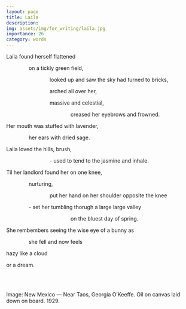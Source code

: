 ```yaml
---
layout: page
title: Laila
description: 
img: assets/img/for_writing/laila.jpg
importance: 26
category: words
---
```


Laila found herself flattened 

&emsp;&emsp;&emsp;&emsp; on a tickly green field,

&emsp;&emsp;&emsp;&emsp;&emsp;&emsp;&emsp;&emsp; looked up and saw the sky had turned to bricks,

&emsp;&emsp;&emsp;&emsp;&emsp;&emsp;&emsp;&emsp; arched all over her,

&emsp;&emsp;&emsp;&emsp;&emsp;&emsp;&emsp;&emsp; massive and celestial,

&emsp;&emsp;&emsp;&emsp;&emsp;&emsp;&emsp;&emsp;&emsp;&emsp;&emsp;&emsp; creased her eyebrows and frowned.

Her mouth was stuffed with lavender,

&emsp;&emsp;&emsp;&emsp; her ears with dried sage.

Laila loved the hills, brush,

&emsp;&emsp;&emsp;&emsp;&emsp;&emsp;&emsp;&emsp; -	used to tend to the jasmine and inhale.

Til her landlord found her on one knee,

&emsp;&emsp;&emsp;&emsp; nurturing,

&emsp;&emsp;&emsp;&emsp;&emsp;&emsp;&emsp;&emsp; put her hand on her shoulder opposite the knee

&emsp;&emsp;&emsp;&emsp; - set her tumbling thorugh a large large valley

&emsp;&emsp;&emsp;&emsp;&emsp;&emsp;&emsp;&emsp;&emsp;&emsp;&emsp;&emsp; on the bluest day of spring.

She rembembers seeing the wise eye of a bunny as 

&emsp;&emsp;&emsp;&emsp; she fell and now feels

hazy like a cloud

or a dream.


<br/><br/>

Image: New Mexico — Near Taos, Georgia O’Keeffe. Oil on canvas laid down on board. 1929.